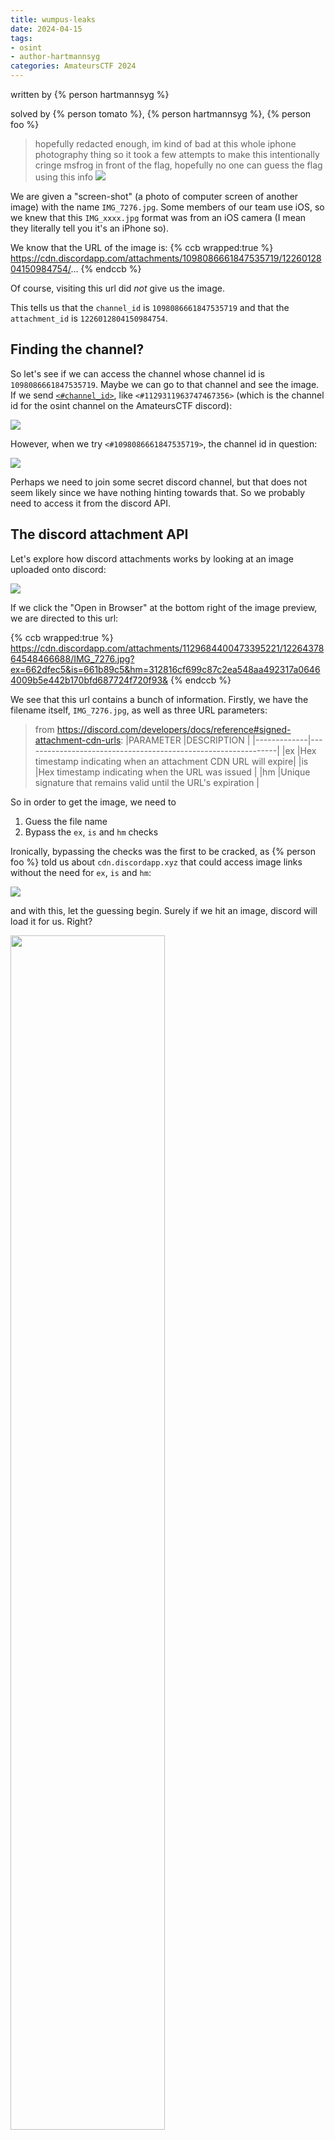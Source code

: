 ```yaml
---
title: wumpus-leaks
date: 2024-04-15
tags: 
- osint
- author-hartmannsyg
categories: AmateursCTF 2024
---
```


written by {% person hartmannsyg %}

solved by {% person tomato %}, {% person hartmannsyg %}, {% person foo %}

> hopefully redacted enough, im kind of bad at this whole iphone photography thing so it took a few attempts to make this intentionally cringe msfrog in front of the flag, hopefully no one can guess the flag using this info
> ![](./static/AmateursCTF2024/IMG_7276.jpg)

We are given a "screen-shot" (a photo of computer screen of another image) with the name `IMG_7276.jpg`. Some members of our team use iOS, so we knew that this `IMG_xxxx.jpg` format was from an iOS camera (I mean they literally tell you it's an iPhone so).

We know that the URL of the image is:
{% ccb wrapped:true %}
https://cdn.discordapp.com/attachments/1098086661847535719/1226012804150984754/...
{% endccb %}

Of course, visiting this url did *not* give us the image.

This tells us that the `channel_id` is `1098086661847535719` and that the `attachment_id` is `1226012804150984754`.

## Finding the channel?

So let's see if we can access the channel whose channel id is `1098086661847535719`. Maybe we can go to that channel and see the image. If we send [`<#channel_id>`](https://discord.com/developers/docs/reference#message-formatting), like `<#1129311963747467356>` (which is the channel id for the osint channel on the AmateursCTF discord):

![](./static/AmateursCTF2024/wumpus-leaks-0.png)

However, when we try `<#1098086661847535719>`, the channel id in question:

![](./static/AmateursCTF2024/wumpus-leaks-1.png)

Perhaps we need to join some secret discord channel, but that does not seem likely since we have nothing hinting towards that. So we probably need to access it from the discord API. 

## The discord attachment API

Let's explore how discord attachments works by looking at an image uploaded onto discord:

![](./static/AmateursCTF2024/wumpus-leaks-2.png)

If we click the "Open in Browser" at the bottom right of the image preview, we are directed to this url:

{% ccb wrapped:true %}
https://cdn.discordapp.com/attachments/1129684400473395221/1226437864548466688/IMG_7276.jpg?ex=662dfec5&is=661b89c5&hm=312816cf699c87c2ea548aa492317a06464009b5e442b170bfd687724f720f93&
{% endccb %}

We see that this url contains a bunch of information. Firstly, we have the filename itself, `IMG_7276.jpg`, as well as three URL parameters:

> from https://discord.com/developers/docs/reference#signed-attachment-cdn-urls:
>|PARAMETER    |DESCRIPTION                                                    |
>|-------------|---------------------------------------------------------------|
>|ex           |Hex timestamp indicating when an attachment CDN URL will expire|
>|is           |Hex timestamp indicating when the URL was issued               |
>|hm           |Unique signature that remains valid until the URL's expiration |

So in order to get the image, we need to
1. Guess the file name
2. Bypass the `ex`, `is` and `hm` checks

Ironically, bypassing the checks was the first to be cracked, as {% person foo %} told us about `cdn.discordapp.xyz` that could access image links without the need for `ex`, `is` and `hm`:

![](./static/AmateursCTF2024/wumpus-leaks-whar.png)

and with this, let the guessing begin. Surely if we hit an image, discord will load it for us. Right?

<img src="/static/AmateursCTF2024/wumpus-leaks-guessing.png" width="70%">

Right?

<img src="/static/AmateursCTF2024/wumpus-leaks-guessing-2.png" width="70%">

After spamming the chat, we thought we went up the wrong tree and got sidetracked. 

## Le epic sidetrack

If you want to skip this sidetrack, you can see the solution [here](#Solution).

If we looked closely, we see that the computer was using gnome based on the window. Or at least that's what {% person rottenlemons %} said: 

<img src="/static/AmateursCTF2024/IMG_7276.jpg" width="70%">

So maybe it could be a screenshot! We know the screenshot format is either:
- `Screenshot at [YYYY]-[MM]-[DD] [HH]-[MM]-[SS].png` from [this complaint](https://superuser.com/questions/1763675/how-to-change-the-default-filename-for-screenshots-with-the-new-gnome-42-screens)
- `Screenshot from [YYYY]-[MM]-[DD] [HH]-[MM]-[SS].png` from {% person rottenlemons %}'s computer

*But doesn't that need an impossibly precise time? To the nearest second?*

We know that the attachment id of `1226437864548466688` represents a [discord snowflake](https://snowsta.mp/?l=en-us&z=x&f=b1xzfonghq-cvk), so yes, we knew the time to the nearest second!

*Wait, wouldn't we need to know the timezone?*

Thankfully, we already know that from the previous challenge that the challenge author `smashmaster` lives in southern california:

> ### osint/cherry-blossoms
> > smashmaster
>
> average southern californian reacts to DC weather. amazing scenery though at the time.
> Find the coords of this image!
> Grader Command: `nc chal.amt.rs 1771`

So we know the timezone is Pacific Time (at the time of challenge it was April so daylight savings should already be in effect, so the timezone is `PDT` which is `UTC−07:00`).

I felt like I was onto something. More guessing ensued:

![](./static/AmateursCTF2024/wumpus-leaks-guessing-3.png)

At this point the chat had been thoroughly spammed (the images shown only represent the tip of the iceberg when it came to the amount of guessing). At this point spamming the chat further would be stupid, so {% person tomato %} made a script:

```py
urls = []
exts = [".jpg", ".heic"]
for m in range(38,0, -1):
    for s in range(59, -1, -1):
        link = f"https://cdn.discordapp.xyz/attachments/1098086661847535719/1226012804150984754/Screenshot_from_2024-04-05_20-{str(m).zfill(2)}-{str(s).zfill(2)}.png"
        urls.append(link)
        if requests.get(link).status_code!=404:
            print(link)
```

(I think we also tried UTC timezone as well)

Unfortunately, we found literally nothing. We were quite desperate, so I opened a goddamn ticket:

![](./static/AmateursCTF2024/wumpus-leaks-ticket.png)

Thankfully after a finite amount of time, {% person tomato %} finally solved it. (and I closed the ticket):

![](./static/AmateursCTF2024/wumpus-leaks-ticket-close.png)

## Solution

As it turns out we were extremely dumb and discord does not embed images if you send a billion links that don't work:

![](./static/AmateursCTF2024/wumpus-leaks-bruh.png)

(as it turns out `IMG_7262.jpg` was the correct file name)

> To be fair, {% person tomato %} had pointed out that in the image in the background, the vscode editor vertical line was not perfectly straight
> <img src="/static/AmateursCTF2024/wumpus-leaks-straight.png" width="5%"/>
> so it couldn't have been a screenshot

So anyways, going to [`https://cdn.discordapp.xyz/attachments/1098086661847535719/1226012804150984754/IMG_7262.jpg`](https://cdn.discordapp.xyz/attachments/1098086661847535719/1226012804150984754/IMG_7262.jpg) gives:

<img src="/static/AmateursCTF2024/IMG_7262.jpg" width="70%">

~~Anyways the moral of the story is don't overcomplicate things~~

## wait there's an even easier way

I was aware that when posting discord media urls, you did not have to specify the three additonal url parameters. However, I (mistakenly) thought that this only applied to images where you had access to that channel/server.

So anyways, if you simply type `https://cdn.discordapp.com/attachments/1098086661847535719/1226012804150984754/IMG_7262.jpg` in discord:

![](./static/AmateursCTF2024/wumpus-leaks-ez.png)

